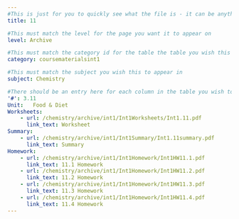 ```yaml
---
#This is just for you to quickly see what the file is - it can be anything you want
title: 11

#This must match the level for the page you want it to appear on
level: Archive

#This must match the category id for the table the table you wish this to appear in
category: coursematerialsint1

#This must match the subject you wish this to appear in
subject: Chemistry

#There should be an entry here for each column in the table you wish to populate:
'#': 3.11
Unit: 	Food & Diet
Worksheets:
    - url: /chemistry/archive/int1/Int1Worksheets/Int1.11.pdf
      link_text: Worksheet
Summary:
    - url: /chemistry/archive/int1/Int1Summary/Int1.11summary.pdf
      link_text: Summary
Homework:
    - url: /chemistry/archive/int1/Int1Homework/Int1HW11.1.pdf
      link_text: 11.1 Homework
    - url: /chemistry/archive/int1/Int1Homework/Int1HW11.2.pdf
      link_text: 11.2 Homework
    - url: /chemistry/archive/int1/Int1Homework/Int1HW11.3.pdf
      link_text: 11.3 Homework
    - url: /chemistry/archive/int1/Int1Homework/Int1HW11.4.pdf
      link_text: 11.4 Homework
---
```


